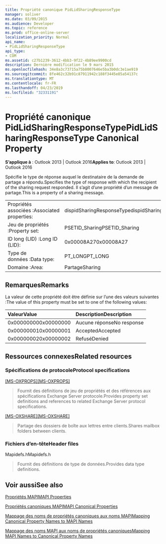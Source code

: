 ```yaml
---
title: Propriété canonique PidLidSharingResponseType
manager: soliver
ms.date: 03/09/2015
ms.audience: Developer
ms.topic: reference
ms.prod: office-online-server
localization_priority: Normal
api_name:
- PidLidSharingResponseType
api_type:
- COM
ms.assetid: c27b1239-3612-4bb3-9f22-4b89ee9900cd
description: Dernière modification le 9 mars 2015
ms.openlocfilehash: 34e8a3c73715a75b8007646e5ba3b0dc3e1ae919
ms.sourcegitcommit: 8fe462c32b91c87911942c188f3445e85a54137c
ms.translationtype: MT
ms.contentlocale: fr-FR
ms.lasthandoff: 04/23/2019
ms.locfileid: "32331191"
---
```

# <a name="pidlidsharingresponsetype-canonical-property"></a><span data-ttu-id="7904d-103">Propriété canonique PidLidSharingResponseType</span><span class="sxs-lookup"><span data-stu-id="7904d-103">PidLidSharingResponseType Canonical Property</span></span>

  
  
<span data-ttu-id="7904d-104">**S’applique à** : Outlook 2013 | Outlook 2016</span><span class="sxs-lookup"><span data-stu-id="7904d-104">**Applies to**: Outlook 2013 | Outlook 2016</span></span> 
  
<span data-ttu-id="7904d-105">Spécifie le type de réponse auquel le destinataire de la demande de partage a répondu.</span><span class="sxs-lookup"><span data-stu-id="7904d-105">Specifies the type of response with which the recipient of the sharing request responded.</span></span> <span data-ttu-id="7904d-106">Il s’agit d’une propriété d’un message de partage.</span><span class="sxs-lookup"><span data-stu-id="7904d-106">This is a property of a sharing message.</span></span>
  
|||
|:-----|:-----|
|<span data-ttu-id="7904d-107">Propriétés associées :</span><span class="sxs-lookup"><span data-stu-id="7904d-107">Associated properties:</span></span>  <br/> |<span data-ttu-id="7904d-108">dispidSharingResponseType</span><span class="sxs-lookup"><span data-stu-id="7904d-108">dispidSharingResponseType</span></span>  <br/> |
|<span data-ttu-id="7904d-109">Jeu de propriétés :</span><span class="sxs-lookup"><span data-stu-id="7904d-109">Property set:</span></span>  <br/> |<span data-ttu-id="7904d-110">PSETID_Sharing</span><span class="sxs-lookup"><span data-stu-id="7904d-110">PSETID_Sharing</span></span>  <br/> |
|<span data-ttu-id="7904d-111">ID long (LID) :</span><span class="sxs-lookup"><span data-stu-id="7904d-111">Long ID (LID):</span></span>  <br/> |<span data-ttu-id="7904d-112">0x00008A27</span><span class="sxs-lookup"><span data-stu-id="7904d-112">0x00008A27</span></span>  <br/> |
|<span data-ttu-id="7904d-113">Type de données :</span><span class="sxs-lookup"><span data-stu-id="7904d-113">Data type:</span></span>  <br/> |<span data-ttu-id="7904d-114">PT_LONG</span><span class="sxs-lookup"><span data-stu-id="7904d-114">PT_LONG</span></span>  <br/> |
|<span data-ttu-id="7904d-115">Domaine :</span><span class="sxs-lookup"><span data-stu-id="7904d-115">Area:</span></span>  <br/> |<span data-ttu-id="7904d-116">Partage</span><span class="sxs-lookup"><span data-stu-id="7904d-116">Sharing</span></span>  <br/> |
   
## <a name="remarks"></a><span data-ttu-id="7904d-117">Remarques</span><span class="sxs-lookup"><span data-stu-id="7904d-117">Remarks</span></span>

<span data-ttu-id="7904d-118">La valeur de cette propriété doit être définie sur l’une des valeurs suivantes :</span><span class="sxs-lookup"><span data-stu-id="7904d-118">The value of this property must be set to one of the following values:</span></span>
  
|<span data-ttu-id="7904d-119">**Valeur**</span><span class="sxs-lookup"><span data-stu-id="7904d-119">**Value**</span></span>|<span data-ttu-id="7904d-120">**Description**</span><span class="sxs-lookup"><span data-stu-id="7904d-120">**Description**</span></span>|
|:-----|:-----|
|<span data-ttu-id="7904d-121">0x00000000</span><span class="sxs-lookup"><span data-stu-id="7904d-121">0x00000000</span></span>  <br/> |<span data-ttu-id="7904d-122">Aucune réponse</span><span class="sxs-lookup"><span data-stu-id="7904d-122">No response</span></span>  <br/> |
|<span data-ttu-id="7904d-123">0x00000001</span><span class="sxs-lookup"><span data-stu-id="7904d-123">0x00000001</span></span>  <br/> |<span data-ttu-id="7904d-124">Accepted</span><span class="sxs-lookup"><span data-stu-id="7904d-124">Accepted</span></span>  <br/> |
|<span data-ttu-id="7904d-125">0x00000002</span><span class="sxs-lookup"><span data-stu-id="7904d-125">0x00000002</span></span>  <br/> |<span data-ttu-id="7904d-126">Refusé</span><span class="sxs-lookup"><span data-stu-id="7904d-126">Denied</span></span>  <br/> |
   
## <a name="related-resources"></a><span data-ttu-id="7904d-127">Ressources connexes</span><span class="sxs-lookup"><span data-stu-id="7904d-127">Related resources</span></span>

### <a name="protocol-specifications"></a><span data-ttu-id="7904d-128">Spécifications de protocole</span><span class="sxs-lookup"><span data-stu-id="7904d-128">Protocol specifications</span></span>

<span data-ttu-id="7904d-129">[[MS-OXPROPS]](https://msdn.microsoft.com/library/f6ab1613-aefe-447d-a49c-18217230b148%28Office.15%29.aspx)</span><span class="sxs-lookup"><span data-stu-id="7904d-129">[[MS-OXPROPS]](https://msdn.microsoft.com/library/f6ab1613-aefe-447d-a49c-18217230b148%28Office.15%29.aspx)</span></span>
  
> <span data-ttu-id="7904d-130">Fournit des définitions de jeu de propriétés et des références aux spécifications Exchange Server protocole.</span><span class="sxs-lookup"><span data-stu-id="7904d-130">Provides property set definitions and references to related Exchange Server protocol specifications.</span></span>
    
<span data-ttu-id="7904d-131">[[MS-OXSHARE]](https://msdn.microsoft.com/library/e4e5bd27-d5e0-43f9-a6ea-550876724f3d%28Office.15%29.aspx)</span><span class="sxs-lookup"><span data-stu-id="7904d-131">[[MS-OXSHARE]](https://msdn.microsoft.com/library/e4e5bd27-d5e0-43f9-a6ea-550876724f3d%28Office.15%29.aspx)</span></span>
  
> <span data-ttu-id="7904d-132">Partage des dossiers de boîte aux lettres entre clients.</span><span class="sxs-lookup"><span data-stu-id="7904d-132">Shares mailbox folders between clients.</span></span>
    
### <a name="header-files"></a><span data-ttu-id="7904d-133">Fichiers d’en-tête</span><span class="sxs-lookup"><span data-stu-id="7904d-133">Header files</span></span>

<span data-ttu-id="7904d-134">Mapidefs.h</span><span class="sxs-lookup"><span data-stu-id="7904d-134">Mapidefs.h</span></span>
  
> <span data-ttu-id="7904d-135">Fournit des définitions de type de données.</span><span class="sxs-lookup"><span data-stu-id="7904d-135">Provides data type definitions.</span></span>
    
## <a name="see-also"></a><span data-ttu-id="7904d-136">Voir aussi</span><span class="sxs-lookup"><span data-stu-id="7904d-136">See also</span></span>



[<span data-ttu-id="7904d-137">Propriétés MAPI</span><span class="sxs-lookup"><span data-stu-id="7904d-137">MAPI Properties</span></span>](mapi-properties.md)
  
[<span data-ttu-id="7904d-138">Propriétés canoniques MAPI</span><span class="sxs-lookup"><span data-stu-id="7904d-138">MAPI Canonical Properties</span></span>](mapi-canonical-properties.md)
  
[<span data-ttu-id="7904d-139">Mappage des noms de propriétés canoniques aux noms MAPI</span><span class="sxs-lookup"><span data-stu-id="7904d-139">Mapping Canonical Property Names to MAPI Names</span></span>](mapping-canonical-property-names-to-mapi-names.md)
  
[<span data-ttu-id="7904d-140">Mappage des noms MAPI aux noms de propriétés canoniques</span><span class="sxs-lookup"><span data-stu-id="7904d-140">Mapping MAPI Names to Canonical Property Names</span></span>](mapping-mapi-names-to-canonical-property-names.md)

